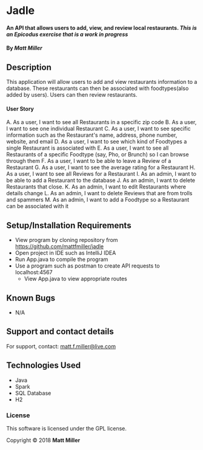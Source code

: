 # Jadle

#### An API that allows users to add, view, and review local restaurants. _This is an Epicodus exercise that is a work in progress_

#### By _**Matt Miller**_

## Description

This application will allow users to add and view restaurants information to a database. These restaurants can then be associated with foodtypes(also added by users). Users can then review restaurants.

#### User Story

A. As a user, I want to see all Restaurants in a specific zip code 
B. As a user, I want to see one individual Restaurant 
C. As a user, I want to see specific information such as the Restaurant's name, address, phone number, website, and email 
D. As a user, I want to see which kind of Foodtypes a single Restaurant is associated with 
E. As a user, I want to see all Restaurants of a specific Foodtype (say, Pho, or Brunch) so I can browse through them 
F. As a user, I want to be able to leave a Review of a Restaurant 
G. As a user, I want to see the average rating for a Restaurant 
H. As a user, I want to see all Reviews for a Restaurant 
I. As an admin, I want to be able to add a Restaurant to the database 
J. As an admin, I want to delete Restaurants that close. 
K. As an admin, I want to edit Restaurants where details change 
L. As an admin, I want to delete Reviews that are from trolls and spammers 
M. As an admin, I want to add a Foodtype so a Restaurant can be associated with it

## Setup/Installation Requirements

* View program by cloning repository from https://github.com/mattfmiller/jadle
* Open project in IDE such as IntelliJ IDEA
* Run App.java to compile the program
* Use a program such as postman to create API requests to localhost:4567
  * View App.java to view appropriate routes
  

## Known Bugs

* N/A

## Support and contact details

For support, contact: matt.f.miller@live.com

## Technologies Used

* Java
* Spark
* SQL Database
* H2

### License

This software is licensed under the GPL license.

Copyright © 2018 **Matt Miller**
